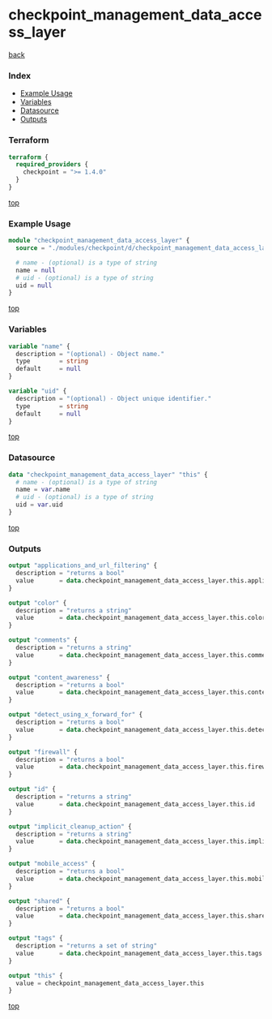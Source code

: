 # checkpoint_management_data_access_layer

[back](../checkpoint.md)

### Index

- [Example Usage](#example-usage)
- [Variables](#variables)
- [Datasource](#datasource)
- [Outputs](#outputs)

### Terraform

```terraform
terraform {
  required_providers {
    checkpoint = ">= 1.4.0"
  }
}
```

[top](#index)

### Example Usage

```terraform
module "checkpoint_management_data_access_layer" {
  source = "./modules/checkpoint/d/checkpoint_management_data_access_layer"

  # name - (optional) is a type of string
  name = null
  # uid - (optional) is a type of string
  uid = null
}
```

[top](#index)

### Variables

```terraform
variable "name" {
  description = "(optional) - Object name."
  type        = string
  default     = null
}

variable "uid" {
  description = "(optional) - Object unique identifier."
  type        = string
  default     = null
}
```

[top](#index)

### Datasource

```terraform
data "checkpoint_management_data_access_layer" "this" {
  # name - (optional) is a type of string
  name = var.name
  # uid - (optional) is a type of string
  uid = var.uid
}
```

[top](#index)

### Outputs

```terraform
output "applications_and_url_filtering" {
  description = "returns a bool"
  value       = data.checkpoint_management_data_access_layer.this.applications_and_url_filtering
}

output "color" {
  description = "returns a string"
  value       = data.checkpoint_management_data_access_layer.this.color
}

output "comments" {
  description = "returns a string"
  value       = data.checkpoint_management_data_access_layer.this.comments
}

output "content_awareness" {
  description = "returns a bool"
  value       = data.checkpoint_management_data_access_layer.this.content_awareness
}

output "detect_using_x_forward_for" {
  description = "returns a bool"
  value       = data.checkpoint_management_data_access_layer.this.detect_using_x_forward_for
}

output "firewall" {
  description = "returns a bool"
  value       = data.checkpoint_management_data_access_layer.this.firewall
}

output "id" {
  description = "returns a string"
  value       = data.checkpoint_management_data_access_layer.this.id
}

output "implicit_cleanup_action" {
  description = "returns a string"
  value       = data.checkpoint_management_data_access_layer.this.implicit_cleanup_action
}

output "mobile_access" {
  description = "returns a bool"
  value       = data.checkpoint_management_data_access_layer.this.mobile_access
}

output "shared" {
  description = "returns a bool"
  value       = data.checkpoint_management_data_access_layer.this.shared
}

output "tags" {
  description = "returns a set of string"
  value       = data.checkpoint_management_data_access_layer.this.tags
}

output "this" {
  value = checkpoint_management_data_access_layer.this
}
```

[top](#index)